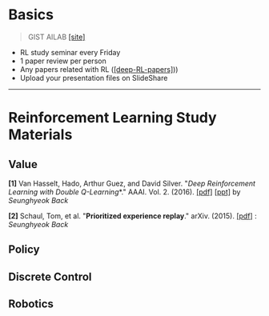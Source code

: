 # Basics

>GIST AILAB [[site]](http://ai.gist.ac.kr/)

- RL study seminar every Friday
- 1 paper review per person 
- Any papers related with RL ([[deep-RL-papers]](https://github.com/junhyukoh/deep-reinforcement-learning-papers)))
- Upload your presentation files on SlideShare

---------------------------------------

# Reinforcement Learning Study Materials

## Value

**[1]** Van Hasselt, Hado, Arthur Guez, and David Silver. "*Deep Reinforcement Learning with Double Q-Learning**."  AAAI. Vol. 2. (2016). [[pdf]](http://www.aaai.org/ocs/index.php/AAAI/AAAI16/paper/download/12389/11847) [[ppt]](https://www.slideshare.net/SeungHyeokBaek/deep-reinforcement-learning-with-double-q-learning) by *Seunghyeok Back* 

**[2]** Schaul, Tom, et al. "**Prioritized experience replay**." arXiv. (2015). [[pdf]](https://arxiv.org/abs/1511.05952.pdf) : *Seunghyeok Back*

## Policy

## Discrete Control

## Robotics
